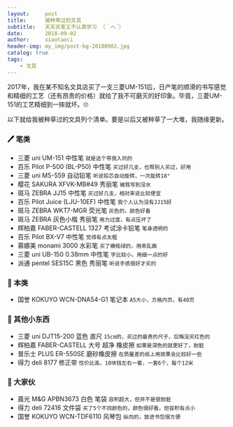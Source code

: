 ```yaml
---
layout:     post
title:      被种草过的文具
subtitle:   天天买笔又不认真学习 （｀へ´）
date:       2018-09-02
author:     xiaotaoci
header-img: my_img/post-bg-20180902.jpg
catalog: true
tags:
    - 文具
---
```


2017年，我在某不知名文具店买了一支三菱UM-151后，日产笔的顺滑的书写感觉和精细的工艺（还有昂贵的价格）就给了我不可磨灭的好印象。毕竟，三菱UM-151的工艺精细到一摔就坏。🙄

以下就给我被种草过的文具列个清单。要是以后又被种草了一大堆，我随缘更新。

### 🖊️ 笔类

- 三菱 uni UM-151 中性笔 `就是这个带我入坑的`
- 百乐 Pilot P-500 (BL-P50) 中性笔 `买过好几支，也帮别人买过，好用`
- 三菱 uni M5-559 自动铅笔 `听说铅芯自动旋转，一次能转18°`
- 樱花 SAKURA XFVK-MB#49 秀丽笔 `被我写到没水`
- 斑马 ZEBRA JJ15 中性笔 `买过好几支，相对来说比较便宜`
- 百乐 Pilot Juice (LJU-10EF) 中性笔 `我个人认为没有JJ15好`
- 斑马 ZEBRA WKT7-MGR 荧光笔 `灰色的，颜色好看`
- 斑马 ZEBRA 灰色小楷 秀丽笔 `用力过度，有点压坏了`
- 辉柏嘉 FABER-CASTELL 1327 考试涂卡铅笔 `笔身透明的`
- 百乐 Pilot BX-V7 中性笔 `觉得有点太粗`
- 慕娜美 monami 3000 水彩笔 `买了橄榄绿的，用来乱画`
- 三菱 uni UB-150 0.38mm 中性笔 `字比较小，用细一点的好`
- 派通 pentel SES15C 黑色 秀丽笔 `听说手感很好才买的`

### 📕 本类

- 国誉 KOKUYO WCN-DNA54-G1 笔记本 `A5大小，方格内页，有40页`

### 📏 其他小东西

- 三菱 uni DJT15-200 蓝色 直尺 `15cm的，买过的最贵的尺子，后悔没买红色的`
- 辉柏嘉 FABER-CASTELL 大号 超净 橡皮擦 `如果是深色的就更好了，耐脏`
- 普乐士 PLUS ER-550SE 磨砂橡皮擦 `在质量差的纸上用效果会比较好一些`
- 得力 deli 8177 修正带 `性价比高，10块钱左右一套，一套6个，每个12米`

### 📁 大家伙

- 晨光 M&G APBN3673 白色 笔袋 `容积超大，但并不是很耐脏`
- 得力 deli 72416 文件袋 `买了5个不同颜色的，颜色很好看，但容积有点小`
- 国誉 KOKUYO WCN-TDF6110 风琴包 `纵向的，放进书包很方便`
